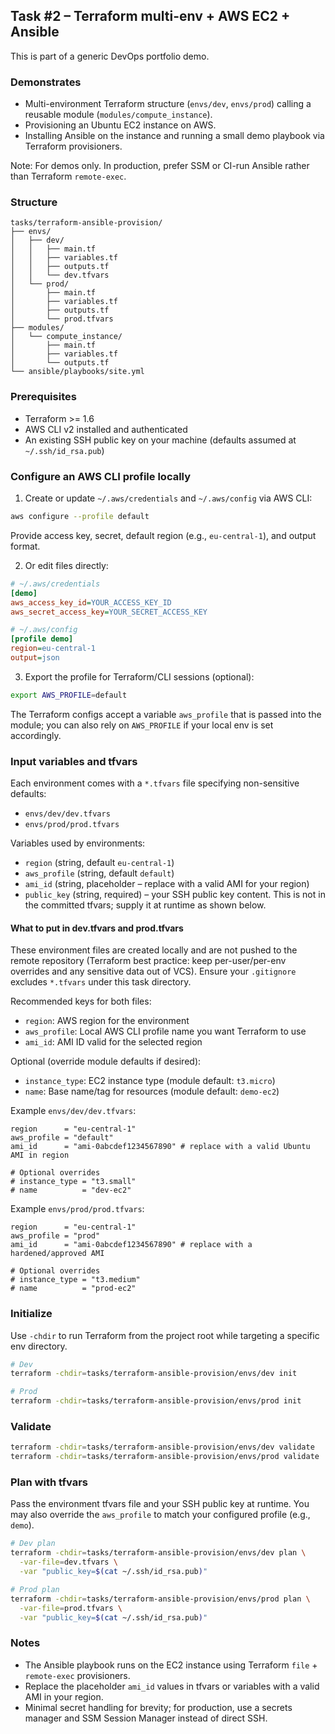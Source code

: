 ## Task #2 – Terraform multi-env + AWS EC2 + Ansible
This is part of a generic DevOps portfolio demo.

### Demonstrates
- Multi-environment Terraform structure (`envs/dev`, `envs/prod`) calling a reusable module (`modules/compute_instance`).
- Provisioning an Ubuntu EC2 instance on AWS.
- Installing Ansible on the instance and running a small demo playbook via Terraform provisioners.

Note: For demos only. In production, prefer SSM or CI-run Ansible rather than Terraform `remote-exec`.

### Structure
```text
tasks/terraform-ansible-provision/
├── envs/
│   ├── dev/
│   │   ├── main.tf
│   │   ├── variables.tf
│   │   ├── outputs.tf
│   │   └── dev.tfvars
│   └── prod/
│       ├── main.tf
│       ├── variables.tf
│       ├── outputs.tf
│       └── prod.tfvars
├── modules/
│   └── compute_instance/
│       ├── main.tf
│       ├── variables.tf
│       └── outputs.tf
└── ansible/playbooks/site.yml
```

### Prerequisites
- Terraform >= 1.6
- AWS CLI v2 installed and authenticated
- An existing SSH public key on your machine (defaults assumed at `~/.ssh/id_rsa.pub`)

### Configure an AWS CLI profile locally
1) Create or update `~/.aws/credentials` and `~/.aws/config` via AWS CLI:
```bash
aws configure --profile default
```
Provide access key, secret, default region (e.g., `eu-central-1`), and output format.

2) Or edit files directly:
```ini
# ~/.aws/credentials
[demo]
aws_access_key_id=YOUR_ACCESS_KEY_ID
aws_secret_access_key=YOUR_SECRET_ACCESS_KEY

# ~/.aws/config
[profile demo]
region=eu-central-1
output=json
```

3) Export the profile for Terraform/CLI sessions (optional):
```bash
export AWS_PROFILE=default
```

The Terraform configs accept a variable `aws_profile` that is passed into the module; you can also rely on `AWS_PROFILE` if your local env is set accordingly.

### Input variables and tfvars
Each environment comes with a `*.tfvars` file specifying non-sensitive defaults:
- `envs/dev/dev.tfvars`
- `envs/prod/prod.tfvars`

Variables used by environments:
- `region` (string, default `eu-central-1`)
- `aws_profile` (string, default `default`)
- `ami_id` (string, placeholder – replace with a valid AMI for your region)
- `public_key` (string, required) – your SSH public key content. This is not in the committed tfvars; supply it at runtime as shown below.

#### What to put in dev.tfvars and prod.tfvars
These environment files are created locally and are not pushed to the remote repository (Terraform best practice: keep per-user/per-env overrides and any sensitive data out of VCS). Ensure your `.gitignore` excludes `*.tfvars` under this task directory.

Recommended keys for both files:
- `region`: AWS region for the environment
- `aws_profile`: Local AWS CLI profile name you want Terraform to use
- `ami_id`: AMI ID valid for the selected region
  
Optional (override module defaults if desired):
- `instance_type`: EC2 instance type (module default: `t3.micro`)
- `name`: Base name/tag for resources (module default: `demo-ec2`)

Example `envs/dev/dev.tfvars`:
```hcl
region      = "eu-central-1"
aws_profile = "default"
ami_id      = "ami-0abcdef1234567890" # replace with a valid Ubuntu AMI in region

# Optional overrides
# instance_type = "t3.small"
# name          = "dev-ec2"
```

Example `envs/prod/prod.tfvars`:
```hcl
region      = "eu-central-1"
aws_profile = "prod"
ami_id      = "ami-0abcdef1234567890" # replace with a hardened/approved AMI

# Optional overrides
# instance_type = "t3.medium"
# name          = "prod-ec2"
```

### Initialize
Use `-chdir` to run Terraform from the project root while targeting a specific env directory.
```bash
# Dev
terraform -chdir=tasks/terraform-ansible-provision/envs/dev init

# Prod
terraform -chdir=tasks/terraform-ansible-provision/envs/prod init
```

### Validate
```bash
terraform -chdir=tasks/terraform-ansible-provision/envs/dev validate
terraform -chdir=tasks/terraform-ansible-provision/envs/prod validate
```

### Plan with tfvars
Pass the environment tfvars file and your SSH public key at runtime. You may also override the `aws_profile` to match your configured profile (e.g., `demo`).
```bash
# Dev plan
terraform -chdir=tasks/terraform-ansible-provision/envs/dev plan \
  -var-file=dev.tfvars \
  -var "public_key=$(cat ~/.ssh/id_rsa.pub)"

# Prod plan
terraform -chdir=tasks/terraform-ansible-provision/envs/prod plan \
  -var-file=prod.tfvars \
  -var "public_key=$(cat ~/.ssh/id_rsa.pub)"
```

### Notes
- The Ansible playbook runs on the EC2 instance using Terraform `file` + `remote-exec` provisioners.
- Replace the placeholder `ami_id` values in tfvars or variables with a valid AMI in your region.
- Minimal secret handling for brevity; for production, use a secrets manager and SSM Session Manager instead of direct SSH.
